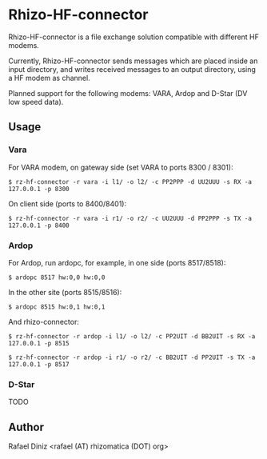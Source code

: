 # Rhizo-HF-connector

  Rhizo-HF-connector is a file exchange solution compatible with different
  HF modems.

  Currently, Rhizo-HF-connector sends messages which are placed inside an input
  directory, and writes received messages to an output directory, using a HF
  modem as channel.

  Planned support for the following modems: VARA, Ardop and D-Star (DV low
  speed data).

## Usage

### Vara

For VARA modem, on gateway side (set VARA to ports 8300 / 8301):

    $ rz-hf-connector -r vara -i l1/ -o l2/ -c PP2PPP -d UU2UUU -s RX -a 127.0.0.1 -p 8300

On client side (ports to 8400/8401):

    $ rz-hf-connector -r vara -i r1/ -o r2/ -c UU2UUU -d PP2PPP -s TX -a 127.0.0.1 -p 8400

### Ardop

For Ardop, run ardopc, for example, in one side (ports 8517/8518):

    $ ardopc 8517 hw:0,0 hw:0,0

In the other site (ports 8515/8516):

    $ ardopc 8515 hw:0,1 hw:0,1

And rhizo-connector:

    $ rz-hf-connector -r ardop -i l1/ -o l2/ -c PP2UIT -d BB2UIT -s RX -a 127.0.0.1 -p 8515

    $ rz-hf-connector -r ardop -i r1/ -o r2/ -c BB2UIT -d PP2UIT -s TX -a 127.0.0.1 -p 8517


### D-Star

TODO

## Author

Rafael Diniz <rafael (AT) rhizomatica (DOT) org>
